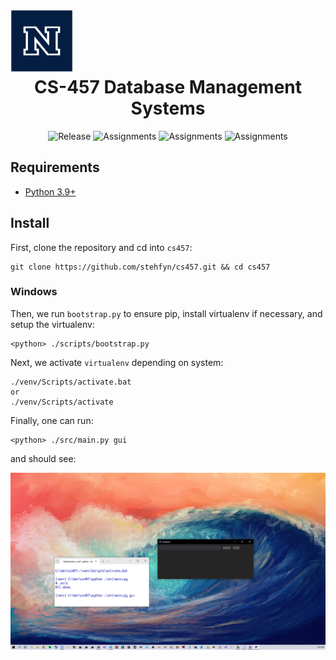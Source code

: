 <h1>
  <div style="display: inline-block">
    <span>
      <img src="resources/UniversityLogo%20RGB_block_n_blue.png?raw=true" width="100" height="100" alt="UNR">
    </span>
    <div align="center">
      <span>CS-457 Database Management Systems</span>
    </div>
  </div>
</h1>
<div align="center">
  <span>
    <img src="https://github.com/Stehfyn/cs457/actions/workflows/release.yml/badge.svg" alt="Release">
    <img src="https://byob.yarr.is/Stehfyn/cs457/as1/shields" alt="Assignments">
    <img src="https://byob.yarr.is/Stehfyn/cs457/as2/shields" alt="Assignments">
    <img src="https://byob.yarr.is/Stehfyn/cs457/as3/shields" alt="Assignments">
  </span>
</div>

## Requirements
- [Python 3.9+](https://www.python.org/downloads/release/python-390/)

## Install

First, clone the repository and cd into `cs457`:
```
git clone https://github.com/stehfyn/cs457.git && cd cs457
```

### Windows
Then, we run `bootstrap.py` to ensure pip, install virtualenv if necessary, and setup the virtualenv:

```
<python> ./scripts/bootstrap.py
```

Next, we activate `virtualenv` depending on system:

```
./venv/Scripts/activate.bat
or
./venv/Scripts/activate
```

Finally, one can run:
```
<python> ./src/main.py gui
```
and should see:

![](common/gui.png?raw=true)

